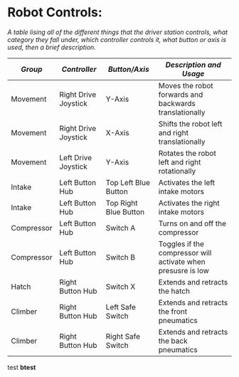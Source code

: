 # Robot Controls:

*A table lising all of the different things that the driver station controls, what category they fall under,
which controller controls it, what button or axis is used, then a brief description.*

| ***Group***  | ***Controller***     | ***Button/Axis***     | ***Description and Usage***                            |
| ------------ | -------------------- | --------------------- | ------------------------------------------------------ |
| Movement     | Right Drive Joystick | Y-Axis                | Moves the robot forwards and backwards translationally |
| Movement     | Right Drive Joystick | X-Axis                | Shifts the robot left and right translationally        |
| Movement     | Left Drive Joystick  | Y-Axis                | Rotates the robot left and right rotationally          |
| Intake       | Left Button Hub      | Top Left Blue Button  | Activates the left intake motors                       |
| Intake       | Left Button Hub      | Top Right Blue Button | Activates the right intake motors                      |
| Compressor   | Left Button Hub      | Switch A              | Turns on and off the compressor                              |
| Compressor   | Left Button Hub      | Switch B              | Toggles if the compressor will activate when presusre is low |
| Hatch        | Right Button Hub     | Switch X              | Extends and retracts the hatch                         |
| Climber      | Right Button Hub     | Left Safe Switch      | Extends and retracts the front pneumatics              |
| Climber      | Right Button Hub     | Right Safe Switch     | Extends and retracts the back pneumatics               |

test **btest**
